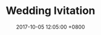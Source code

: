 ---
layout: post
title: "Wedding Ivitation"
img: certificate.jpg # Add image post (optional)
date: 2017-10-05 12:05:00 +0800
---
